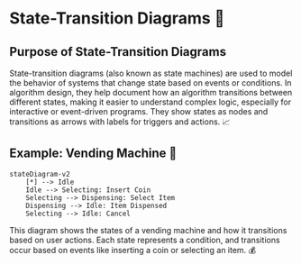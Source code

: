 # State-Transition Diagrams 🔄

## Purpose of State-Transition Diagrams

State-transition diagrams (also known as state machines) are used to model the behavior of systems that change state based on events or conditions. In algorithm design, they help document how an algorithm transitions between different states, making it easier to understand complex logic, especially for interactive or event-driven programs. They show states as nodes and transitions as arrows with labels for triggers and actions. 📈

## Example: Vending Machine 🛒

```mermaid
stateDiagram-v2
    [*] --> Idle
    Idle --> Selecting: Insert Coin
    Selecting --> Dispensing: Select Item
    Dispensing --> Idle: Item Dispensed
    Selecting --> Idle: Cancel
```

This diagram shows the states of a vending machine and how it transitions based on user actions. Each state represents a condition, and transitions occur based on events like inserting a coin or selecting an item. 💰